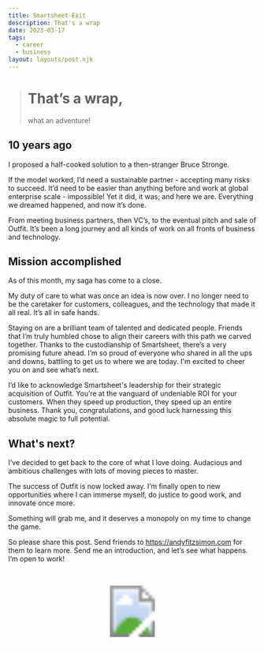 ```yaml
---
title: Smartsheet Exit
description: That's a wrap
date: 2023-03-17
tags:
  - career
  - business
layout: layouts/post.njk
---
```


> # That’s a wrap,
> what an adventure!

## 10 years ago 
I proposed a half-cooked solution to a then-stranger Bruce Stronge.

If the model worked, I’d need a sustainable partner - accepting many risks to succeed.
It’d need to be easier than anything before and work at global enterprise scale - impossible!
Yet it did, it was; and here we are.  Everything we dreamed happened, and now it’s done.

From meeting business partners, then VC’s, to the eventual pitch and  sale of Outfit. It’s been a long journey and all kinds of work on all  fronts of business and technology.



## Mission accomplished

As of this month, my saga has come to a close.

My duty of care to what was once an idea is now over.
I no longer need to be the caretaker for customers, colleagues, and the technology that made it all real.  It’s all in safe hands.

Staying on are a brilliant team of talented and dedicated people.  Friends that I’m truly humbled chose to align their careers with this path we carved  together.
Thanks to the custodianship of Smartsheet, there’s a very promising future ahead.
I’m so proud of everyone who shared in all the ups and downs, battling  to get us to where we are today. 
I'm excited to cheer you on and see what’s next.

I’d like to acknowledge Smartsheet's leadership for their strategic acquisition of Outfit. You’re at the vanguard of undeniable ROI for your customers. When they speed up  production, they speed up an entire business.  Thank you, congratulations, and good luck harnessing this absolute  magic to full potential.



## What's next? 


I’ve decided to get back to the core of what I love doing.
 Audacious and ambitious challenges with lots of moving pieces to master.

The success of Outfit is now locked away. I’m finally open to new  opportunities where I can immerse myself, do justice to good work, and innovate once more.

Something will grab me, and it deserves a monopoly on my time to change the game.

So please share this post.
Send friends to https://andyfitzsimon.com for them to learn more.
Send me an introduction, and let’s see what happens. 
I’m open to work!



<div>
    <svg class="o2w" viewBox="0 0 100 100" xmlns="http://www.w3.org/2000/svg"> <defs>
    <path id="textArc" d="M50 90A40 40 0 0150 10 40 40 0 0150 90Z"  />
    <path   id="textArcFlipped" d="M50 10A40 40 0 0050 90 40 40 0 0050 10Z"  />
    </defs>
    <g fill="none">
    <use href="#textArc" stroke-width="18.5" stroke="var(--turquoise)" />
    </g>
    <g class="arcstyle">
    <text dy="2.5">
        <textPath 
        xlink:href="#textArc"
        startOffset="50%"  
        letter-spacing=".1"
        >Andy Fitzsimon</textPath>
    </text>
    <text dy="2">
        <textPath  href="#textArcFlipped"
        startOffset="50%" 
        letter-spacing=".2" 
        ># OPEN TO WORK</textPath>
    </text>
    </g>
    <image href="https://andyfitzsimon.com/img/andyfitz.png" x="19" y="19" width="62" height="62" />
    </svg>
</div>
<style>
.o2w{max-width:12em; display:block; margin: 1em auto}
.arcstyle{fill:#fff;
font-weight:500;
font-size:8px;
line-height:1;
font-family:Outfit;
text-align:center;
text-anchor:middle;
text-transform: uppercase}</style>




